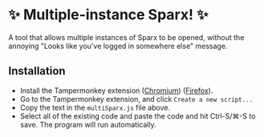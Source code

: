 # ✨ Multiple-instance Sparx! ✨
A tool that allows multiple instances of Sparx to be opened, without the annoying "Looks like you've logged in somewhere else" message.

## Installation
- Install the Tampermonkey extension ([Chromium](https://chromewebstore.google.com/detail/tampermonkey/dhdgffkkebhmkfjojejmpbldmpobfkfo)) ([Firefox](https://addons.mozilla.org/en-US/firefox/addon/tampermonkey/)). 
- Go to the Tampermonkey extension, and click `Create a new script...`
- Copy the text in the `multiSparx.js` file above.
- Select all of the existing code and paste the code and hit Ctrl-S/⌘-S to save. The program will run automatically.
